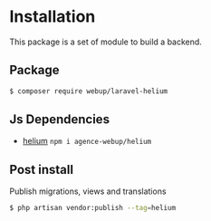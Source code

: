 # Installation

This package is a set of module to build a backend.

## Package

```bash
$ composer require webup/laravel-helium
```

## Js Dependencies

- [helium](https://github.com/agence-webup/helium) `npm i agence-webup/helium`

## Post install

Publish migrations, views and translations

```bash
$ php artisan vendor:publish --tag=helium
```